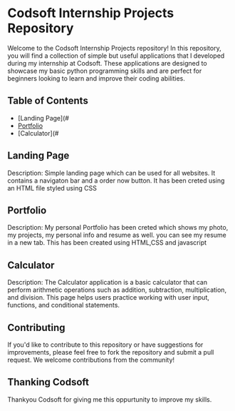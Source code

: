 # Codsoft Internship Projects Repository
Welcome to the Codsoft Internship Projects repository! In this repository, you will find a collection of simple but useful applications that I developed during my internship at Codsoft. These applications are designed to showcase my basic python programming skills and are perfect for beginners looking to learn and improve their coding abilities.

## Table of Contents
* [Landing Page](#
* [Portfolio](#https://github.com/POKALA-SAI-GOPAL/CODSOFT/tree/main/CODSOFT%20TASK%202)
* [Calculator](#

## Landing Page
Description: Simple landing page which can be used for all websites. It contains a navigaton bar and a order now button. It has been creted using an HTML file styled using CSS

## Portfolio
Description: My personal Portfolio has been creted which shows my photo, my projects, my personal info and resume as well. you can see my resume in a new tab. This has been created using HTML,CSS and javascript
## Calculator
Description: The Calculator application is a basic calculator that can perform arithmetic operations such as addition, subtraction, multiplication, and division. This page helps users practice working with user input, functions, and conditional statements.

## Contributing
If you'd like to contribute to this repository or have suggestions for improvements, please feel free to fork the repository and submit a pull request. We welcome contributions from the community!

## Thanking Codsoft
Thankyou Codsoft for giving me this oppurtunity to improve my skills.
